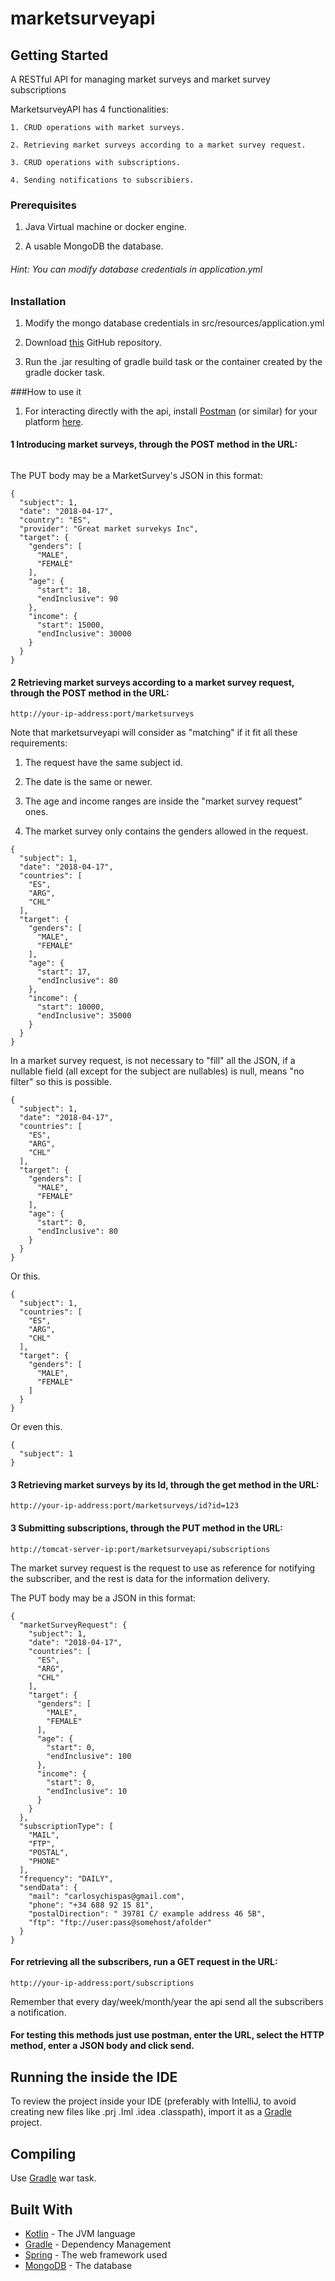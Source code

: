 # marketsurveyapi

## Getting Started
A RESTful API for managing market surveys and market survey subscriptions

MarketsurveyAPI has 4 functionalities:

    1. CRUD operations with market surveys.
    
    2. Retrieving market surveys according to a market survey request.
    
    3. CRUD operations with subscriptions.
    
    4. Sending notifications to subscribiers.
    
### Prerequisites

1. Java Virtual machine or docker engine.

2. A usable MongoDB the database.

###### Hint:  You can modify database credentials in application.yml

### Installation

1. Modify the mongo database credentials in src/resources/application.yml

1. Download [this](https://github.com/LordCarlosMP/marketsurveyapi) GitHub repository.

2. Run the .jar resulting of gradle build task or the container created by the gradle docker task.

###How to use it

1. For interacting directly with the api, install [Postman](https://www.getpostman.com/) (or similar) for your platform [here](https://www.getpostman.com/apps).

#### 1 Introducing market surveys, through the POST method in the URL:
```
```
The PUT body may be a MarketSurvey's JSON in this format:

```
{
  "subject": 1,
  "date": "2018-04-17",
  "country": "ES",
  "provider": "Great market survekys Inc",
  "target": {
    "genders": [
      "MALE",
      "FEMALE"
    ],
    "age": {
      "start": 18,
      "endInclusive": 90
    },
    "income": {
      "start": 15000,
      "endInclusive": 30000
    }
  }
}
```

#### 2 Retrieving market surveys according to a market survey request, through the POST method in the URL: 
 ```
http://your-ip-address:port/marketsurveys
 ```
 
 Note that marketsurveyapi will consider as "matching" if it fit all these requirements:
 
 1. The request have the same subject id.
 
 2. The date is the same or newer.
  
 3. The age and income ranges are inside the "market survey request" ones.
 
 4. The market survey only contains the genders allowed in the request.
 
```
{
  "subject": 1,
  "date": "2018-04-17",
  "countries": [
    "ES",
    "ARG",
    "CHL"
  ],
  "target": {
    "genders": [
      "MALE",
      "FEMALE"
    ],
    "age": {
      "start": 17,
      "endInclusive": 80
    },
    "income": {
      "start": 10000,
      "endInclusive": 35000
    }
  }
}
```


In a market survey request, is not necessary to "fill" all the JSON, if a nullable field
 (all except for the subject are nullables) is null, means "no filter" so this is possible.


```
{
  "subject": 1,
  "date": "2018-04-17",
  "countries": [
    "ES",
    "ARG",
    "CHL"
  ],
  "target": {
    "genders": [
      "MALE",
      "FEMALE"
    ],
    "age": {
      "start": 0,
      "endInclusive": 80
    }
  }
}
```


Or this.

```
{
  "subject": 1,
  "countries": [
    "ES",
    "ARG",
    "CHL"
  ],
  "target": {
    "genders": [
      "MALE",
      "FEMALE"
    ]
  }
}
```


Or even this.

```
{
  "subject": 1
}
```
#### 3 Retrieving market surveys by its Id, through the get method in the URL: 
```
http://your-ip-address:port/marketsurveys/id?id=123
```



#### 3 Submitting subscriptions, through the PUT method in the URL:
```
http://tomcat-server-ip:port/marketsurveyapi/subscriptions
```

The market survey request is the request to use as reference for notifying the subscriber,
and the rest is data for the information delivery.

The PUT body may be a JSON in this format:

```
{
  "marketSurveyRequest": {
    "subject": 1,
    "date": "2018-04-17",
    "countries": [
      "ES",
      "ARG",
      "CHL"
    ],
    "target": {
      "genders": [
        "MALE",
        "FEMALE"
      ],
      "age": {
        "start": 0,
        "endInclusive": 100
      },
      "income": {
        "start": 0,
        "endInclusive": 10
      }
    }
  },
  "subscriptionType": [
    "MAIL",
    "FTP",
    "POSTAL",
    "PHONE"
  ],
  "frequency": "DAILY",
  "sendData": {
    "mail": "carlosychispas@gmail.com",
    "phone": "+34 688 92 15 81",
    "postalDirection": " 39781 C/ example address 46 5B",
    "ftp": "ftp://user:pass@somehost/afolder"
  }
}
```
#### For retrieving all the subscribers, run a GET request in the URL:
```
http://your-ip-address:port/subscriptions
```
Remember that every day/week/month/year the api send all the subscribers a notification.

#### For testing this methods just use postman, enter the URL, select the HTTP method, enter a JSON body and click send.
 

## Running the inside the IDE

To review the project inside your IDE (preferably with IntelliJ,
to avoid creating new files like .prj .Iml .idea .classpath), import
it as a [Gradle](https://gradle.org/) project.

## Compiling

Use [Gradle](https://gradle.org/) war task.

## Built With

* [Kotlin](https://kotlinlang.org/)   - The JVM language
* [Gradle](https://gradle.org/)       - Dependency Management
* [Spring](https://spring.io/) - The web framework used
* [MongoDB](https://www.mongodb.com/) - The database
